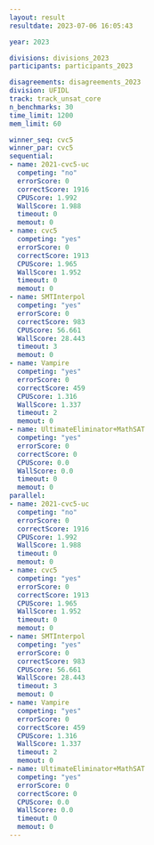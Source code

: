 ```yaml
---
layout: result
resultdate: 2023-07-06 16:05:43

year: 2023

divisions: divisions_2023
participants: participants_2023

disagreements: disagreements_2023
division: UFIDL
track: track_unsat_core
n_benchmarks: 30
time_limit: 1200
mem_limit: 60

winner_seq: cvc5
winner_par: cvc5
sequential:
- name: 2021-cvc5-uc
  competing: "no"
  errorScore: 0
  correctScore: 1916
  CPUScore: 1.992
  WallScore: 1.988
  timeout: 0
  memout: 0
- name: cvc5
  competing: "yes"
  errorScore: 0
  correctScore: 1913
  CPUScore: 1.965
  WallScore: 1.952
  timeout: 0
  memout: 0
- name: SMTInterpol
  competing: "yes"
  errorScore: 0
  correctScore: 983
  CPUScore: 56.661
  WallScore: 28.443
  timeout: 3
  memout: 0
- name: Vampire
  competing: "yes"
  errorScore: 0
  correctScore: 459
  CPUScore: 1.316
  WallScore: 1.337
  timeout: 2
  memout: 0
- name: UltimateEliminator+MathSAT
  competing: "yes"
  errorScore: 0
  correctScore: 0
  CPUScore: 0.0
  WallScore: 0.0
  timeout: 0
  memout: 0
parallel:
- name: 2021-cvc5-uc
  competing: "no"
  errorScore: 0
  correctScore: 1916
  CPUScore: 1.992
  WallScore: 1.988
  timeout: 0
  memout: 0
- name: cvc5
  competing: "yes"
  errorScore: 0
  correctScore: 1913
  CPUScore: 1.965
  WallScore: 1.952
  timeout: 0
  memout: 0
- name: SMTInterpol
  competing: "yes"
  errorScore: 0
  correctScore: 983
  CPUScore: 56.661
  WallScore: 28.443
  timeout: 3
  memout: 0
- name: Vampire
  competing: "yes"
  errorScore: 0
  correctScore: 459
  CPUScore: 1.316
  WallScore: 1.337
  timeout: 2
  memout: 0
- name: UltimateEliminator+MathSAT
  competing: "yes"
  errorScore: 0
  correctScore: 0
  CPUScore: 0.0
  WallScore: 0.0
  timeout: 0
  memout: 0
---
```

